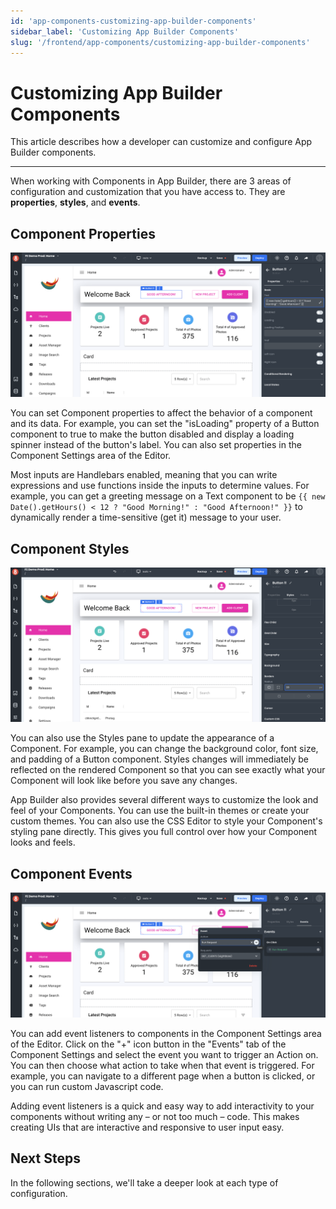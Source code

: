 ```yaml
---
id: 'app-components-customizing-app-builder-components'
sidebar_label: 'Customizing App Builder Components'
slug: '/frontend/app-components/customizing-app-builder-components'
---
```


# Customizing App Builder Components
This article describes how a developer can customize and configure App Builder components.

___

When working with Components in App Builder, there are 3 areas of configuration and customization that you have access to. They are **properties**, **styles**, and **events**.

## Component Properties  

![App Builder's Component Properties](./_images/ab-component-settings-properties-1.png)

You can set Component properties to affect the behavior of a component and its data. For example, you can set the "isLoading" property of a Button component to true to make the button disabled and display a loading spinner instead of the button's label. You can also set properties in the Component Settings area of the Editor. 

Most inputs are Handlebars enabled, meaning that you can write expressions and use functions inside the inputs to determine values. For example, you can get a greeting message on a Text component to be `{{ new Date().getHours() < 12 ? "Good Morning!" : "Good Afternoon!" }}` to dynamically render a time-sensitive (get it) message to your user.

## Component Styles 

![App Builders Component Styles](./_images/ab-component-settings-styles-1.png)

You can also use the Styles pane to update the appearance of a Component. For example, you can change the background color, font size, and padding of a Button component. Styles changes will immediately be reflected on the rendered Component so that you can see exactly what your Component will look like before you save any changes. 

App Builder also provides several different ways to customize the look and feel of your Components. You can use the built-in themes or create your custom themes. You can also use the CSS Editor to style your Component's styling pane directly. This gives you full control over how your Component looks and feels.

## Component Events

![App Builder's Component Events](./_images/ab-component-settings-events-1.png)

You can add event listeners to components in the Component Settings area of the Editor. Click on the "+" icon button in the "Events" tab of the Component Settings and select the event you want to trigger an Action on. You can then choose what action to take when that event is triggered. For example, you can navigate to a different page when a button is clicked, or you can run custom Javascript code. 

Adding event listeners is a quick and easy way to add interactivity to your components without writing any – or not too much – code. This makes creating UIs that are interactive and responsive to user input easy. 

## Next Steps

In the following sections, we'll take a deeper look at each type of configuration.
